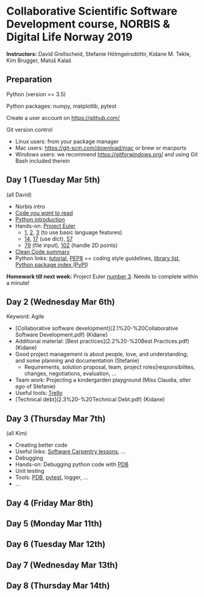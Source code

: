 # Collaborative Scientific Software Development course, NORBIS & Digital Life Norway 2019

__Instructors:__ David Grellscheid, Stefanie Hólmgeirsdóttir, Kidane M. Tekle, Kim Brugger, Matúš Kalaš

## Preparation

Python (version >= 3.5)

Python packages: numpy, matplotlib, pytest

Create a user account on https://github.com/

Git version control
 - Linux users: from your package manager
 - Mac users: https://git-scm.com/download/mac or brew or macports
 - Windows users: we recommend https://gitforwindows.org/ and using Git Bash included therein


## Day 1 (Tuesday Mar 5th)

(all David)

   - Norbis intro
   - [Code you _want_ to read](1.1%20-%20CodeYouWantToRead.pdf)
   - [Python introduction](1.2%20-%20PythonIntro.pdf)
   - Hands-on: [Project Euler](https://projecteuler.net/archives)
      - [1](https://projecteuler.net/problem=1), [2](https://projecteuler.net/problem=2), [3](https://projecteuler.net/problem=3) (to use basic language features)
      - [14](https://projecteuler.net/problem=14), [17](https://projecteuler.net/problem=17) (use dict), [57](https://projecteuler.net/problem=57)
      - [79](https://projecteuler.net/problem=79) (file input), [102](https://projecteuler.net/problem=102) (handle 2D points)
   - [Clean Code summary](https://gist.github.com/wojteklu/73c6914cc446146b8b533c0988cf8d29)
   - Python links: [tutorial](https://docs.python.org/3/tutorial/), [PEP8](https://www.python.org/dev/peps/pep-0008/) == coding style guidelines, [library list](https://docs.python.org/3/library/), [Python package index (PyPI)](https://pypi.org/)

__Homework till next week:__ Project Euler [number 3](https://projecteuler.net/problem=3). Needs to complete within a minute!

## Day 2 (Wednesday Mar 6th)

Keyword: Agile

  - [Collaborative software development](2.1%20-%20Collaborative Software Development.pdf) (Kidane)
  - Additional material: [Best practices](2.2%20-%20Best Practices.pdf) (Kidane)
  - Good project management is about people, love, and understanding; and some planning and documentation (Stefanie)
     - Requirements, solution proposal, team, project roles|responsibilites, changes, negotiations, evaluation, ...
  - Team work: Projecting a kindergarden playground (Miss Claudia, _alter ego_ of Stefanie)
  - Useful tools: [Trello](http://trello.com/)
  - [Technical debt](2.3%20-%20Technical Debt.pdf) (Kidane)

## Day 3 (Thursday Mar 7th)

   (all Kim)
   - Creating better code
   - Useful links: [Software Carpentry lessons](https://software-carpentry.org/lessons/), ...
   - Debugging
   - Hands-on: Debugging python code with [PDB](https://docs.python.org/3/library/pdb.html)
   - Unit testing
   - Tools: [PDB](https://docs.python.org/3/library/pdb.html), [pytest](https://pytest.org/), logger, ...
   - ...
   
## Day 4 (Friday Mar 8th)

   
## Day 5 (Monday Mar 11th)

   
## Day 6 (Tuesday Mar 12th)

   
## Day 7 (Wednesday Mar 13th)

   
## Day 8 (Thursday Mar 14th)


